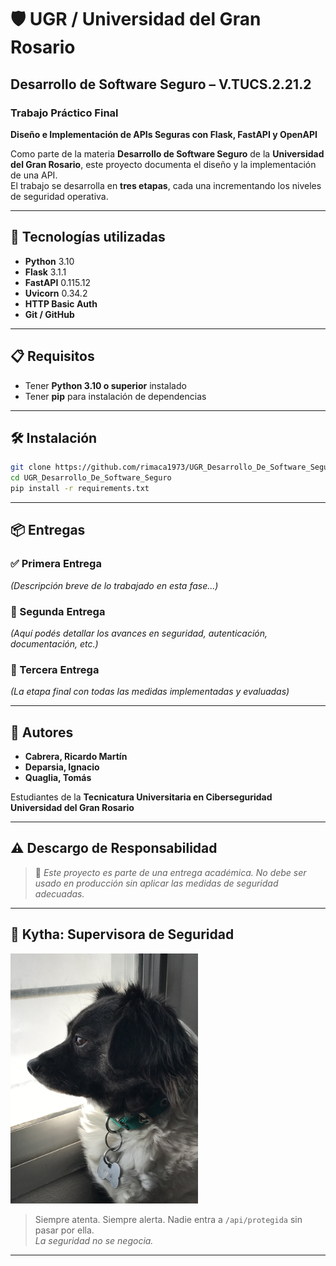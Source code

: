 
# 🛡️ UGR / Universidad del Gran Rosario  
## Desarrollo de Software Seguro – V.TUCS.2.21.2  
### Trabajo Práctico Final  
**Diseño e Implementación de APIs Seguras con Flask, FastAPI y OpenAPI**

Como parte de la materia **Desarrollo de Software Seguro** de la **Universidad del Gran Rosario**, este proyecto documenta el diseño y la implementación de una API.  
El trabajo se desarrolla en **tres etapas**, cada una incrementando los niveles de seguridad operativa.

---

## 🚀 Tecnologías utilizadas

- **Python** 3.10  
- **Flask** 3.1.1  
- **FastAPI** 0.115.12  
- **Uvicorn** 0.34.2  
- **HTTP Basic Auth**  
- **Git / GitHub**

---

## 📋 Requisitos

- Tener **Python 3.10 o superior** instalado  
- Tener **pip** para instalación de dependencias  

---

## 🛠️ Instalación

```bash
git clone https://github.com/rimaca1973/UGR_Desarrollo_De_Software_Seguro.git
cd UGR_Desarrollo_De_Software_Seguro
pip install -r requirements.txt
```

---

## 📦 Entregas

### ✅ Primera Entrega  
_(Descripción breve de lo trabajado en esta fase...)_

### 🔐 Segunda Entrega  
_(Aquí podés detallar los avances en seguridad, autenticación, documentación, etc.)_

### 🧱 Tercera Entrega  
_(La etapa final con todas las medidas implementadas y evaluadas)_

---

## 👤 Autores

- **Cabrera, Ricardo Martín**  
- **Deparsia, Ignacio**  
- **Quaglia, Tomás**  

Estudiantes de la **Tecnicatura Universitaria en Ciberseguridad**  
**Universidad del Gran Rosario**

---

## ⚠️ Descargo de Responsabilidad

> 🐾 *Este proyecto es parte de una entrega académica. No debe ser usado en producción sin aplicar las medidas de seguridad adecuadas.*

---

## 🐶 Kytha: Supervisora de Seguridad

<img src="https://raw.githubusercontent.com/Rimaca1973/UGR_Desarrollo_De_Software_Seguro/main/Kytha.jpg" alt="Kytha vigilando la API" width="300"/>

> Siempre atenta. Siempre alerta. Nadie entra a `/api/protegida` sin pasar por ella.  
> *La seguridad no se negocia.*

---
